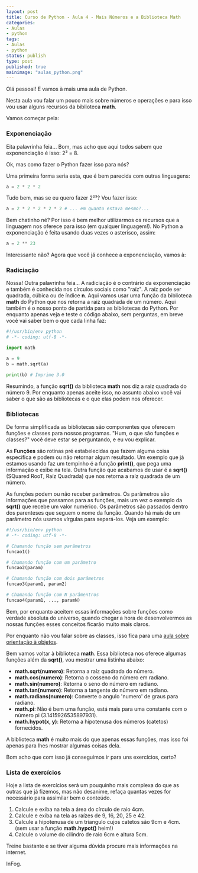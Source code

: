 ```yaml
---
layout: post
title: Curso de Python - Aula 4 - Mais Números e a Biblioteca Math
categories:
- Aulas
- python
tags:
- Aulas
- python
status: publish
type: post
published: true
mainimage: "aulas_python.png"
---
```


Olá pessoal! E vamos à mais uma aula de Python.

Nesta aula vou falar um pouco mais sobre números e operações e para isso vou usar alguns recursos da biblioteca **math**.

Vamos começar pela:

### Exponenciação

Eita palavrinha feia... Bom, mas acho que aqui todos sabem que exponenciação é isso: 2³ = 8.

Ok, mas como fazer o Python fazer isso para nós?

Uma primeira forma seria esta, que é bem parecida com outras linguagens:

```python
a = 2 * 2 * 2
```

Tudo bem, mas se eu quero fazer 2²³? Vou fazer isso:

```python
a = 2 * 2 * 2 * 2 * 2 # ... em quanto estava mesmo?...
```

Bem chatinho né? Por isso é bem melhor utilizarmos os recursos que a linguagem nos oferece para isso (em qualquer linguagem!). No Python a exponenciação é feita usando duas vezes o asterisco, assim:

```python
a = 2 ** 23
```

Interessante não? Agora que você já conhece a exponenciação, vamos à:

### Radiciação

Nossa! Outra palavrinha feia... A radiciação é o contrário da exponenciação e também é conhecida nos círculos sociais como "raíz". A raíz pode ser quadrada, cúbica ou de índice **n**. Aqui vamos usar uma função da biblioteca **math** do Python que nos retorna a raiz quadrada de um número. Aqui também é o nosso ponto de partida para as bibliotecas do Python. Por enquanto apenas veja e teste o código abaixo, sem perguntas, em breve você vai saber bem o que cada linha faz:

```python
#!/usr/bin/env python
# -*- coding: utf-8 -*-

import math

a = 9
b = math.sqrt(a)

print(b) # Imprime 3.0
```

Resumindo, a função **sqrt()** da biblioteca **math** nos diz a raiz quadrada do número 9. Por enquanto apenas aceite isso, no assunto abaixo você vai saber o que são as bibliotecas e o que elas podem nos oferecer.

### Bibliotecas

De forma simplificada as bibliotecas são componentes que oferecem funções e classes para nossos programas. "Hum, o que são funções e classes?" você deve estar se perguntando, e eu vou explicar.

As **Funções** são rotinas pré estabelecidas que fazem alguma coisa específica e podem ou não retornar algum resultado. Um exemplo que já estamos usando faz um tempinho é a função **print()**, que pega uma informação e exibe na tela. Outra função que acabamos de usar é a **sqrt()** (SQuared RooT, Raíz Quadrada) que nos retorna a raíz quadrada de um número.

As funções podem ou não receber parâmetros. Os parâmetros são informações que passamos para as funções, mais um vez o exemplo da **sqrt()** que recebe um valor numérico. Os parâmetros são passados dentro dos parenteses que seguem o nome da função. Quando há mais de um parâmetro nós usamos vírgulas para separá-los. Veja um exemplo:

```python
#!/usr/bin/env python
# -*- coding: utf-8 -*-

# Chamando função sem parâmetros
funcao1()

# Chamando função com um parâmetro
funcao2(param)

# Chamando função com dois parâmetros
funcao3(param1, param2)

# Chamando função com N parâmentros
funcao4(param1, ..., paramN)
```

Bem, por enquanto aceitem essas informações sobre funções como verdade absoluta do universo, quando chegar a hora de desenvolvermos as nossas funções esses conceitos ficarão muito mais claros.

Por enquanto não vou falar sobre as classes, isso fica para uma [aula sobre orientação à objetos](/aulas/python/2009/03/01/curso-de-python-aula-14-orientacao-a-objetos.htm).

Bem vamos voltar à biblioteca **math**. Essa biblioteca nos oferece algumas funções além da **sqrt()**, vou mostrar uma listinha abaixo:

- **math.sqrt(numero)**: Retorna a raíz quadrada do número.
- **math.cos(numero)**: Retorna o cosseno do número em radiano.
- **math.sin(numero)**: Retorna o seno do número em radiano.
- **math.tan(numero)**: Retorna a tangente do número em radiano.
- **math.radians(numero)**: Converte o angulo 'numero' de graus para radiano.
- **math.pi**: Não é bem uma função, está mais para uma constante com o número pi (3.1415926535897931).
- **math.hypot(x, y)**: Retorna a hipotenusa dos números (catetos) fornecidos.

A biblioteca **math** é muito mais do que apenas essas funções, mas isso foi apenas para lhes mostrar algumas coisas dela.

Bom acho que com isso já conseguimos ir para uns exercícios, certo?

### Lista de exercícios

Hoje a lista de exercícios será um pouquinho mais complexa do que as outras que já fizemos, mas não desanime, refaça quantas vezes for necessário para assimilar bem o conteúdo.

1. Calcule e exiba na tela a área do círculo de raio 4cm.
2. Calcule e exiba na tela as raízes de 9, 16, 20, 25 e 42.
3. Calcule a hipotenusa de um triangulo cujos catetos são 9cm e 4cm. (sem usar a função **math.hypot()** heim!)
4. Calcule o volume do cilindro de raio 6cm e altura 5cm.

Treine bastante e se tiver alguma dúvida procure mais informações na internet.

InFog.
